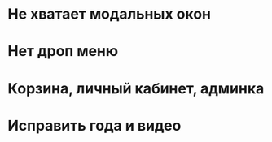 # Не хватает модальных окон
# Нет дроп меню
# Корзина, личный кабинет, админка
# Исправить года и видео
